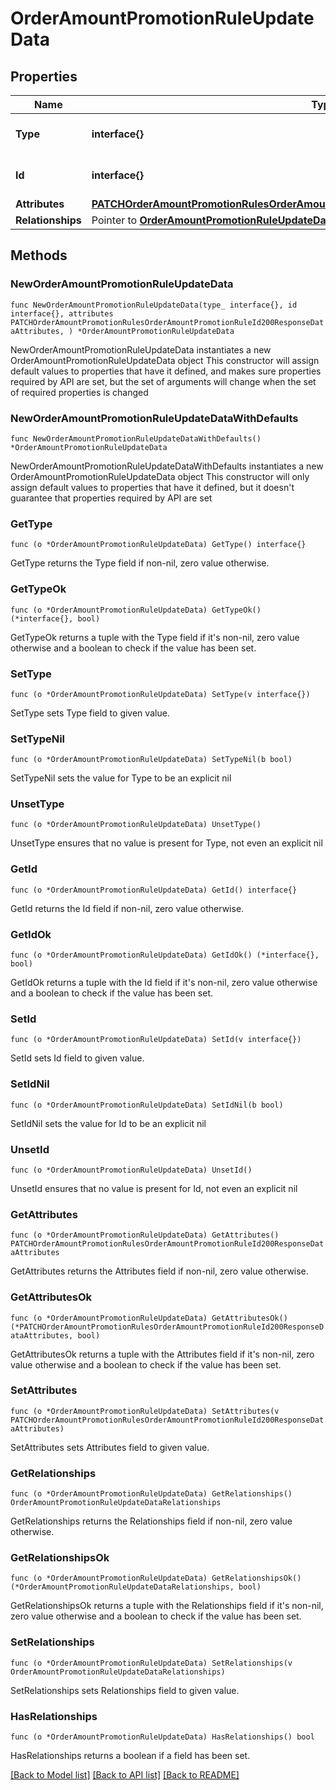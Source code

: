 # OrderAmountPromotionRuleUpdateData

## Properties

Name | Type | Description | Notes
------------ | ------------- | ------------- | -------------
**Type** | **interface{}** | The resource&#39;s type | 
**Id** | **interface{}** | The resource&#39;s id | 
**Attributes** | [**PATCHOrderAmountPromotionRulesOrderAmountPromotionRuleId200ResponseDataAttributes**](PATCHOrderAmountPromotionRulesOrderAmountPromotionRuleId200ResponseDataAttributes.md) |  | 
**Relationships** | Pointer to [**OrderAmountPromotionRuleUpdateDataRelationships**](OrderAmountPromotionRuleUpdateDataRelationships.md) |  | [optional] 

## Methods

### NewOrderAmountPromotionRuleUpdateData

`func NewOrderAmountPromotionRuleUpdateData(type_ interface{}, id interface{}, attributes PATCHOrderAmountPromotionRulesOrderAmountPromotionRuleId200ResponseDataAttributes, ) *OrderAmountPromotionRuleUpdateData`

NewOrderAmountPromotionRuleUpdateData instantiates a new OrderAmountPromotionRuleUpdateData object
This constructor will assign default values to properties that have it defined,
and makes sure properties required by API are set, but the set of arguments
will change when the set of required properties is changed

### NewOrderAmountPromotionRuleUpdateDataWithDefaults

`func NewOrderAmountPromotionRuleUpdateDataWithDefaults() *OrderAmountPromotionRuleUpdateData`

NewOrderAmountPromotionRuleUpdateDataWithDefaults instantiates a new OrderAmountPromotionRuleUpdateData object
This constructor will only assign default values to properties that have it defined,
but it doesn't guarantee that properties required by API are set

### GetType

`func (o *OrderAmountPromotionRuleUpdateData) GetType() interface{}`

GetType returns the Type field if non-nil, zero value otherwise.

### GetTypeOk

`func (o *OrderAmountPromotionRuleUpdateData) GetTypeOk() (*interface{}, bool)`

GetTypeOk returns a tuple with the Type field if it's non-nil, zero value otherwise
and a boolean to check if the value has been set.

### SetType

`func (o *OrderAmountPromotionRuleUpdateData) SetType(v interface{})`

SetType sets Type field to given value.


### SetTypeNil

`func (o *OrderAmountPromotionRuleUpdateData) SetTypeNil(b bool)`

 SetTypeNil sets the value for Type to be an explicit nil

### UnsetType
`func (o *OrderAmountPromotionRuleUpdateData) UnsetType()`

UnsetType ensures that no value is present for Type, not even an explicit nil
### GetId

`func (o *OrderAmountPromotionRuleUpdateData) GetId() interface{}`

GetId returns the Id field if non-nil, zero value otherwise.

### GetIdOk

`func (o *OrderAmountPromotionRuleUpdateData) GetIdOk() (*interface{}, bool)`

GetIdOk returns a tuple with the Id field if it's non-nil, zero value otherwise
and a boolean to check if the value has been set.

### SetId

`func (o *OrderAmountPromotionRuleUpdateData) SetId(v interface{})`

SetId sets Id field to given value.


### SetIdNil

`func (o *OrderAmountPromotionRuleUpdateData) SetIdNil(b bool)`

 SetIdNil sets the value for Id to be an explicit nil

### UnsetId
`func (o *OrderAmountPromotionRuleUpdateData) UnsetId()`

UnsetId ensures that no value is present for Id, not even an explicit nil
### GetAttributes

`func (o *OrderAmountPromotionRuleUpdateData) GetAttributes() PATCHOrderAmountPromotionRulesOrderAmountPromotionRuleId200ResponseDataAttributes`

GetAttributes returns the Attributes field if non-nil, zero value otherwise.

### GetAttributesOk

`func (o *OrderAmountPromotionRuleUpdateData) GetAttributesOk() (*PATCHOrderAmountPromotionRulesOrderAmountPromotionRuleId200ResponseDataAttributes, bool)`

GetAttributesOk returns a tuple with the Attributes field if it's non-nil, zero value otherwise
and a boolean to check if the value has been set.

### SetAttributes

`func (o *OrderAmountPromotionRuleUpdateData) SetAttributes(v PATCHOrderAmountPromotionRulesOrderAmountPromotionRuleId200ResponseDataAttributes)`

SetAttributes sets Attributes field to given value.


### GetRelationships

`func (o *OrderAmountPromotionRuleUpdateData) GetRelationships() OrderAmountPromotionRuleUpdateDataRelationships`

GetRelationships returns the Relationships field if non-nil, zero value otherwise.

### GetRelationshipsOk

`func (o *OrderAmountPromotionRuleUpdateData) GetRelationshipsOk() (*OrderAmountPromotionRuleUpdateDataRelationships, bool)`

GetRelationshipsOk returns a tuple with the Relationships field if it's non-nil, zero value otherwise
and a boolean to check if the value has been set.

### SetRelationships

`func (o *OrderAmountPromotionRuleUpdateData) SetRelationships(v OrderAmountPromotionRuleUpdateDataRelationships)`

SetRelationships sets Relationships field to given value.

### HasRelationships

`func (o *OrderAmountPromotionRuleUpdateData) HasRelationships() bool`

HasRelationships returns a boolean if a field has been set.


[[Back to Model list]](../README.md#documentation-for-models) [[Back to API list]](../README.md#documentation-for-api-endpoints) [[Back to README]](../README.md)


